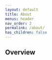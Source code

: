 ```yaml
---
layout: default
title: About
menus: header
nav_order: 2
permalink: /about/
has_children: false
---
```


## Overview